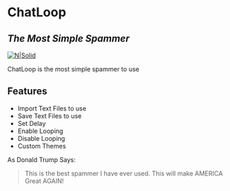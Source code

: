 # ChatLoop
## _The Most Simple Spammer_

[![N|Solid](https://imgur.com/bhHEozB.png)](https://www.whitehouse.gov/)


ChatLoop is the most simple spammer to use
## Features

- Import Text Files to use
- Save Text Files to use
- Set Delay
- Enable Looping
- Disable Looping
- Custom Themes


As Donald Trump Says:
> This is the best spammer I have ever used.
>This will make AMERICA Great AGAIN!
